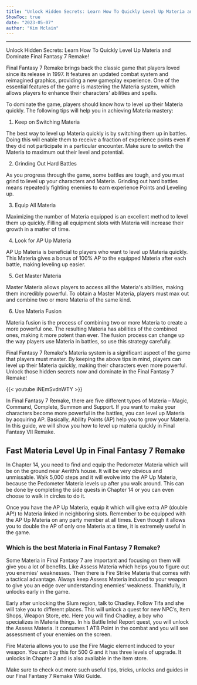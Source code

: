 ```yaml
---
title: "Unlock Hidden Secrets: Learn How To Quickly Level Up Materia and Dominate Final Fantasy 7 Remake!"
ShowToc: true 
date: "2023-05-07"
author: "Kim Mclain"
---
```

*****
Unlock Hidden Secrets: Learn How To Quickly Level Up Materia and Dominate Final Fantasy 7 Remake!

Final Fantasy 7 Remake brings back the classic game that players loved since its release in 1997. It features an updated combat system and reimagined graphics, providing a new gameplay experience. One of the essential features of the game is mastering the Materia system, which allows players to enhance their characters' abilities and spells.

To dominate the game, players should know how to level up their Materia quickly. The following tips will help you in achieving Materia mastery:

1. Keep on Switching Materia

The best way to level up Materia quickly is by switching them up in battles. Doing this will enable them to receive a fraction of experience points even if they did not participate in a particular encounter. Make sure to switch the Materia to maximum out their level and potential.

2. Grinding Out Hard Battles

As you progress through the game, some battles are tough, and you must grind to level up your characters and Materia. Grinding out hard battles means repeatedly fighting enemies to earn experience Points and Leveling up.

3. Equip All Materia

Maximizing the number of Materia equipped is an excellent method to level them up quickly. Filling all equipment slots with Materia will increase their growth in a matter of time.

4. Look for AP Up Materia

AP Up Materia is beneficial to players who want to level up Materia quickly. This Materia gives a bonus of 100% AP to the equipped Materia after each battle, making leveling up easier.

5. Get Master Materia

Master Materia allows players to access all the Materia's abilities, making them incredibly powerful. To obtain a Master Materia, players must max out and combine two or more Materia of the same kind.

6. Use Materia Fusion

Materia fusion is the process of combining two or more Materia to create a more powerful one. The resulting Materia has abilities of the combined ones, making it more potent than ever. The fusion process can change up the way players use Materia in battles, so use this strategy carefully.

Final Fantasy 7 Remake's Materia system is a significant aspect of the game that players must master. By keeping the above tips in mind, players can level up their Materia quickly, making their characters even more powerful. Unlock those hidden secrets now and dominate in the Final Fantasy 7 Remake!

{{< youtube iNEmSvdnWTY >}} 



In Final Fantasy 7 Remake, there are five different types of Materia – Magic, Command, Complete, Summon and Support. If you want to make your characters become more powerful in the battles, you can level up Materia by acquiring AP. Basically, Ability Points (AP) help you to grow your Materia. In this guide, we will show you how to level up materia quickly in Final Fantasy VII Remake.
 
## Fast Materia Level Up in Final Fantasy 7 Remake
 
In Chapter 14, you need to find and equip the Pedometer Materia which will be on the ground near Aerith’s house. It will be very obvious and unmissable. Walk 5,000 steps and it will evolve into the AP Up Materia, because the Pedometer Materia levels up after you walk around. This can be done by completing the side quests in Chapter 14 or you can even choose to walk in circles to do it.
 
Once you have the AP Up Materia, equip it which will give extra AP (double AP!) to Materia linked in neighboring slots. Remember to be equipped with the AP Up Materia on any party member at all times. Even though it allows you to double the AP of only one Materia at a time, it is extremely useful in the game.
 
### Which is the best Materia in Final Fantasy 7 Remake?
 
Some Materia in Final Fantasy 7 are important and focusing on them will give you a lot of benefits. Like Assess Materia which helps you to figure out you enemies’ weaknesses. Then there is Fire Strike Materia that comes with a tactical advantage. Always keep Assess Materia induced to your weapon to give you an edge over understanding enemies’ weakness. Thankfully, it unlocks early in the game.
 
Early after unlocking the Slum region, talk to Chadley. Follow Tifa and she will take you to different places. This will unlock a quest for new NPC’s, Item Shops, Weapon Store, etc. Here you will find Chadley, a boy who specializes in Materia things. In his Battle Intel Report quest, you will unlock the Assess Materia. It consumes 1 ATB Point in the combat and you will see assessment of your enemies on the screen.
 
Fire Materia allows you to use the Fire Magic element induced to your weapon. You can buy this for 500 G and it has three levels of upgrade. It unlocks in Chapter 3 and is also available in the item store.
 
Make sure to check out more such useful tips, tricks, unlocks and guides in our Final Fantasy 7 Remake Wiki Guide.





